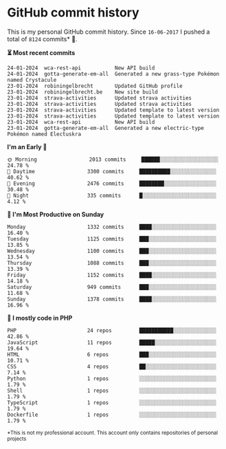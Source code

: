 # GitHub commit history
This is my personal GitHub commit history. Since <!--START_SECTION:first-commit-date-->`16-06-2017`<!--END_SECTION:first-commit-date--> I pushed a total of <!--START_SECTION:total-commit-count-->`8124`<!--END_SECTION:total-commit-count--> commits* 🎉.

<!--START_SECTION:most-recent-commits-->
**⏳ Most recent commits**
                                        
```text
24-01-2024  wca-rest-api           New API build
24-01-2024  gotta-generate-em-all  Generated a new grass-type Pokémon named Crystacule
23-01-2024  robiningelbrecht       Updated GitHub profile
23-01-2024  robiningelbrecht.be    New site build
23-01-2024  strava-activities      Updated strava activities
23-01-2024  strava-activities      Updated strava activities
23-01-2024  strava-activities      Updated template to latest version
23-01-2024  strava-activities      Updated template to latest version
23-01-2024  wca-rest-api           New API build
23-01-2024  gotta-generate-em-all  Generated a new electric-type Pokémon named Electuskra
```
<!--END_SECTION:most-recent-commits-->  

<!--START_SECTION:commits-per-day-time-->
**I&#039;m an Early 🐤**

```text
🌞 Morning                 2013 commits     ██████░░░░░░░░░░░░░░░░░░░   24.78 %
🌆 Daytime                 3300 commits     ██████████░░░░░░░░░░░░░░░   40.62 %
🌃 Evening                 2476 commits     ████████░░░░░░░░░░░░░░░░░   30.48 %
🌙 Night                   335 commits      █░░░░░░░░░░░░░░░░░░░░░░░░   4.12 %
```
<!--END_SECTION:commits-per-day-time-->  

<!--START_SECTION:commits-per-weekday-->
**📅 I&#039;m Most Productive on Sunday**

```text
Monday                    1332 commits     ████░░░░░░░░░░░░░░░░░░░░░   16.40 %
Tuesday                   1125 commits     ███░░░░░░░░░░░░░░░░░░░░░░   13.85 %
Wednesday                 1100 commits     ███░░░░░░░░░░░░░░░░░░░░░░   13.54 %
Thursday                  1088 commits     ███░░░░░░░░░░░░░░░░░░░░░░   13.39 %
Friday                    1152 commits     ████░░░░░░░░░░░░░░░░░░░░░   14.18 %
Saturday                  949 commits      ███░░░░░░░░░░░░░░░░░░░░░░   11.68 %
Sunday                    1378 commits     ████░░░░░░░░░░░░░░░░░░░░░   16.96 %
```
<!--END_SECTION:commits-per-weekday-->  

<!--START_SECTION:repos-per-language-->
**💬 I mostly code in PHP**

```text
PHP                       24 repos         ███████████░░░░░░░░░░░░░░   42.86 %
JavaScript                11 repos         █████░░░░░░░░░░░░░░░░░░░░   19.64 %
HTML                      6 repos          ███░░░░░░░░░░░░░░░░░░░░░░   10.71 %
CSS                       4 repos          ██░░░░░░░░░░░░░░░░░░░░░░░   7.14 %
Python                    1 repos          ░░░░░░░░░░░░░░░░░░░░░░░░░   1.79 %
Shell                     1 repos          ░░░░░░░░░░░░░░░░░░░░░░░░░   1.79 %
TypeScript                1 repos          ░░░░░░░░░░░░░░░░░░░░░░░░░   1.79 %
Dockerfile                1 repos          ░░░░░░░░░░░░░░░░░░░░░░░░░   1.79 %
```
<!--END_SECTION:repos-per-language-->  

<sub>*This is not my professional account. This account only contains repositories of personal projects</sub>
